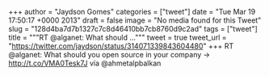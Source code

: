 
+++
author = "Jaydson Gomes"
categories = ["tweet"]
date = "Tue Mar 19 17:50:17 +0000 2013"
draft = false
image = "No media found for this Tweet"
slug = "128d4ba7d7b1327c7c8d46410bb7cb8760d9c2ad"
tags = ["tweet"]
title = """RT @alganet: What should ..."""
tweet = true
tweet_url = "https://twitter.com/jaydson/status/314071339843604480"
+++
RT @alganet: What should you open source in your company → http://t.co/VMA0Tesk7J vía @ahmetalpbalkan
